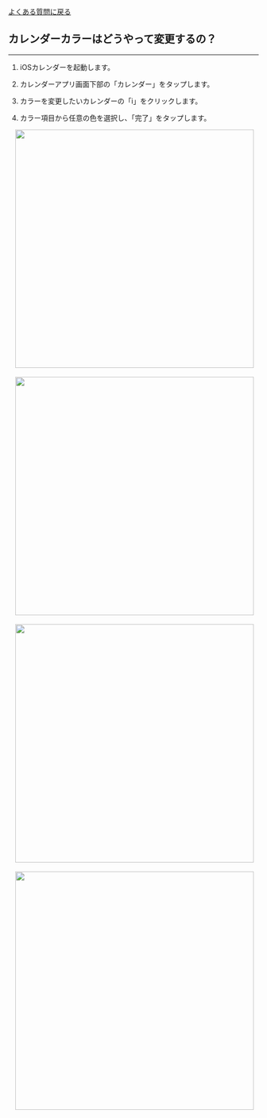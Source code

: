 [よくある質問に戻る](../question.md)

## カレンダーカラーはどうやって変更するの？
***

1. iOSカレンダーを起動します。

1. カレンダーアプリ画面下部の「カレンダー」をタップします。

1. カラーを変更したいカレンダーの「i」をクリックします。

1. カラー項目から任意の色を選択し、「完了」をタップします。

　<img src="../imgs/questions/calendarColor1.png" width="480px"> 

　<img src="../imgs/questions/calendarColor2.png" width="480px">

　<img src="../imgs/questions/calendarColor3.png" width="480px">

　<img src="../imgs/questions/calendarColor4.png" width="480px">
